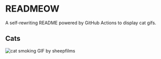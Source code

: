 # READMEOW

A self-rewriting README powered by GitHub Actions to display cat gifs.

## Cats

![cat smoking GIF by sheepfilms](https://media0.giphy.com/media/l0ExdMHUDKteztyfe/200.gif?cid=9acd02daow8nq0nksgb07vgcgmqeh9ufrly8bal8y60nq4fs&ep=v1_gifs_search&rid=200.gif&ct=g)
